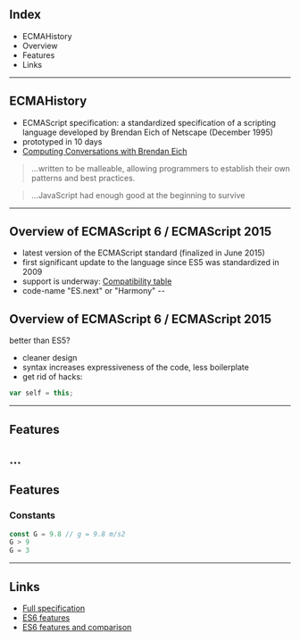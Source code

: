 ## Index

* ECMAHistory
* Overview
* Features
* Links
---
## ECMAHistory

* ECMAScript specification: a standardized specification of a scripting language developed by Brendan Eich of Netscape (December 1995)
* prototyped in 10 days
* [Computing Conversations with Brendan Eich](https://www.youtube.com/watch?v=IPxQ9kEaF8c)

> ...written to be malleable, allowing programmers to establish their own patterns and best practices.


> ...JavaScript had enough good at the beginning to survive
---
## Overview of ECMAScript 6 / ECMAScript 2015

* latest version of the ECMAScript standard (finalized in June 2015)
* first significant update to the language since ES5 was standardized in 2009
* support is underway: [Compatibility table](http://kangax.github.io/compat-table/es6/)
* code-name "ES.next" or "Harmony"
--
## Overview of ECMAScript 6 / ECMAScript 2015

better than ES5?
* cleaner design
* syntax increases expressiveness of the code, less boilerplate
* get rid of hacks: 

```javascript 
var self = this;
```
---
## Features
...
--
## Features
### Constants
```javascript 
const G = 9.8 // g = 9.8 m/s2
G > 9
G = 3
```
---
## Links

* [Full specification](http://www.ecma-international.org/ecma-262/6.0/)
* [ES6 features](https://github.com/lukehoban/es6features)
* [ES6 features and comparison](http://es6-features.org/)